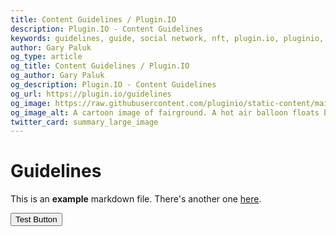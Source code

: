 ```yaml
---
title: Content Guidelines / Plugin.IO
description: Plugin.IO - Content Guidelines
keywords: guidelines, guide, social network, nft, plugin.io, pluginio, NEKO, token, cryptocurrency, crypto
author: Gary Paluk
og_type: article
og_title: Content Guidelines / Plugin.IO
og_author: Gary Paluk
og_description: Plugin.IO - Content Guidelines
og_url: https://plugin.io/guidelines
og_image: https://raw.githubusercontent.com/pluginio/static-content/main/lang/en/docs/v1/images/header_banner.png
og_image_alt: A cartoon image of fairground. A hot air balloon floats by through an open blue sky
twitter_card: summary_large_image
---
```


# Guidelines

This is an **example** markdown file. There's another one [here](/privacy).

<Button colorScheme="blue">Test Button</Button>